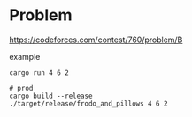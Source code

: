 # Problem

https://codeforces.com/contest/760/problem/B

example
```
cargo run 4 6 2

# prod
cargo build --release
./target/release/frodo_and_pillows 4 6 2
```
